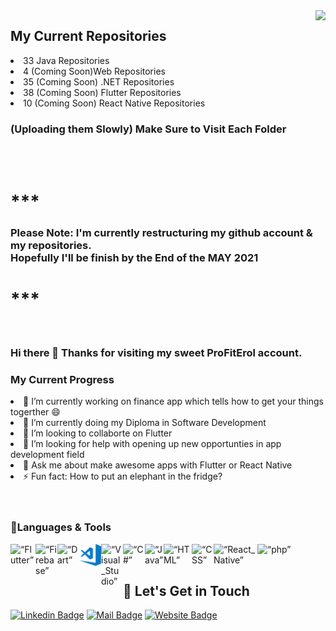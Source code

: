 
<img align='right' src="https://github-readme-stats.vercel.app/api?username=profiteroles&show_icons=true&theme=dracula">


<h2>My Current Repositories</h2> 
  <lu>
  <li>33 Java Repositories</li>
  <li>4 (Coming Soon)Web Repositories</li>
  <li>35 (Coming Soon) .NET Repositories</li>
  <li>38 (Coming Soon) Flutter Repositories</li>
  <li>10 (Coming Soon) React Native Repositories</li>
</lu>
<h3>(Uploading them Slowly) Make Sure to Visit Each Folder</h3>
<br />
<br />

<!--Added to the top once you are completed with restructure
<h2>Let's Solve The Problem First and than We'll Make The App</h2> -->

<h1>***</h1>
<h3>Please Note: I'm currently restructuring my github account & my repositories.<br>
  Hopefully I'll be finish by the End of the MAY 2021</h3><h1>***</h1>
  <br />

### Hi there 👋 Thanks for visiting my sweet ProFitErol account. 


 <h3>My Current Progress</h3>
<lu>
<li>🔭 I’m currently working on finance app which tells how to get your things togerther 😄</li>
<li>🌱 I’m currently doing my Diploma in Software Development</li>
<li>👯 I’m looking to collaborte on Flutter</li>
<li>🤔 I’m looking for help with opening up new opportunties in app development field</li>
<li>💬 Ask me about make awesome apps with Flutter or React Native</li>
<li>⚡ Fun fact: How to put an elephant in the fridge?</li>
</lu>
<br />
<br />
<h3>🔧Languages & Tools</h3>
<div>
<img align="left" alt=“Flutter” width="40px" src="https://www.vectorlogo.zone/logos/flutterio/flutterio-icon.svg" />
<img align="left" alt=“Firebase” width="35px" src="https://www.vectorlogo.zone/logos/firebase/firebase-icon.svg" />
<img align="left" alt=“Dart” width="35px" src="https://www.vectorlogo.zone/logos/dartlang/dartlang-icon.svg" />
<img align="left" alt=“Github” width="35px" src="https://raw.githubusercontent.com/github/explore/80688e429a7d4ef2fca1e82350fe8e3517d3494d/topics/visual-studio-code/visual-studio-code.png" />
<img align="left" alt=“Visual_Studio” width="35px" src="https://visualstudio.microsoft.com/wp-content/uploads/2019/06/BrandVisualStudioWin2019-3.svg" />
<img align="left" alt=“C#” width="35px" src="https://upload.wikimedia.org/wikipedia/commons/thumb/0/0d/C_Sharp_wordmark.svg/464px-C_Sharp_wordmark.svg.png" />
<img align="left" alt=“Java” width="30px" src="https://upload.wikimedia.org/wikipedia/de/e/e1/Java-Logo.svg" /> 
<img align="left" alt=“HTML” width="45px" src="https://upload.wikimedia.org/wikipedia/commons/6/61/HTML5_logo_and_wordmark.svg" />
<img align="left" alt=“CSS” width="35px" src="https://upload.wikimedia.org/wikipedia/commons/d/d5/CSS3_logo_and_wordmark.svg" />
<img align="left" alt=“React_Native” width="70px" src="https://upload.wikimedia.org/wikipedia/commons/a/a7/React-icon.svg" />
<img align="left" alt=“php” width="70px" src="https://upload.wikimedia.org/wikipedia/commons/2/27/PHP-logo.svg" />
</div>
<br />
<br />

## 🖖 Let's Get in Touch

[![Linkedin Badge](https://img.shields.io/badge/linkedin-%230077B5.svg?&style=for-the-badge&logo=linkedin&logoColor=white)](https://www.linkedin.com/in/profiterol/)
[![Mail Badge](https://img.shields.io/badge/email-c14438?style=for-the-badge&logo=Gmail&logoColor=white&link=mailto:erollooper@gmail.com)](mailto:erollooper@gmail.com)
[![Website Badge](https://img.shields.io/badge/web%20site-1DA1F2?style=for-the-badge&logo=webflow&logoColor=white)](https://www.uniqapp.store)

<!--
✨  ✨

Here are some ideas to get you started:

- 🔭 I’m currently working on ...
- 🌱 I’m currently learning ...
- 👯 I’m looking to collaborate on ...
- 🤔 I’m looking for help with ...
- 💬 Ask me about ...
- 📫 How to reach me: ...
- 😄 Pronouns: ...
- ⚡ Fun fact: ...
-->
